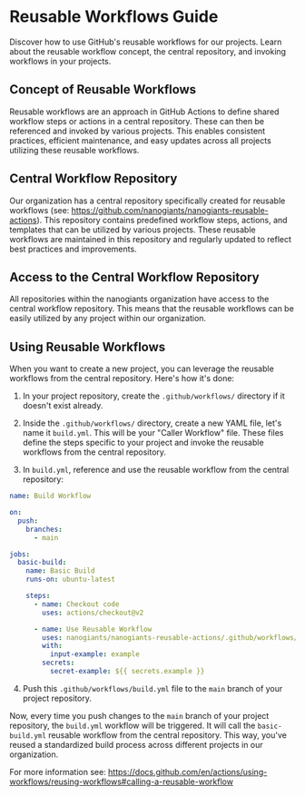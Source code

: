 # Reusable Workflows Guide

Discover how to use GitHub's reusable workflows for our projects. Learn about the reusable workflow concept, the central repository, and invoking workflows in your projects.

## Concept of Reusable Workflows

Reusable workflows are an approach in GitHub Actions to define shared workflow steps or actions in a central repository. These can then be referenced and invoked by various projects. This enables consistent practices, efficient maintenance, and easy updates across all projects utilizing these reusable workflows.

## Central Workflow Repository

Our organization has a central repository specifically created for reusable workflows (see: https://github.com/nanogiants/nanogiants-reusable-actions). This repository contains predefined workflow steps, actions, and templates that can be utilized by various projects. These reusable workflows are maintained in this repository and regularly updated to reflect best practices and improvements.

## Access to the Central Workflow Repository

All repositories within the nanogiants organization have access to the central workflow repository. This means that the reusable workflows can be easily utilized by any project within our organization.

## Using Reusable Workflows

When you want to create a new project, you can leverage the reusable workflows from the central repository. Here's how it's done:

1. In your project repository, create the `.github/workflows/` directory if it doesn't exist already.

2. Inside the `.github/workflows/` directory, create a new YAML file, let's name it `build.yml`. This will be your "Caller Workflow" file. These files define the steps specific to your project and invoke the reusable workflows from the central repository.

3. In `build.yml`, reference and use the reusable workflow from the central repository:

```yaml
name: Build Workflow

on:
  push:
    branches:
      - main

jobs:
  basic-build:
    name: Basic Build
    runs-on: ubuntu-latest

    steps:
      - name: Checkout code
        uses: actions/checkout@v2

      - name: Use Reusable Workflow
        uses: nanogiants/nanogiants-reusable-actions/.github/workflows/basic-build.yml
        with:
          input-example: example
        secrets:
          secret-example: ${{ secrets.example }}
```

4. Push this `.github/workflows/build.yml` file to the `main` branch of your project repository.

Now, every time you push changes to the `main` branch of your project repository, the `build.yml` workflow will be triggered. It will call the `basic-build.yml` reusable workflow from the central repository. This way, you've reused a standardized build process across different projects in our organization.

For more information see: https://docs.github.com/en/actions/using-workflows/reusing-workflows#calling-a-reusable-workflow
